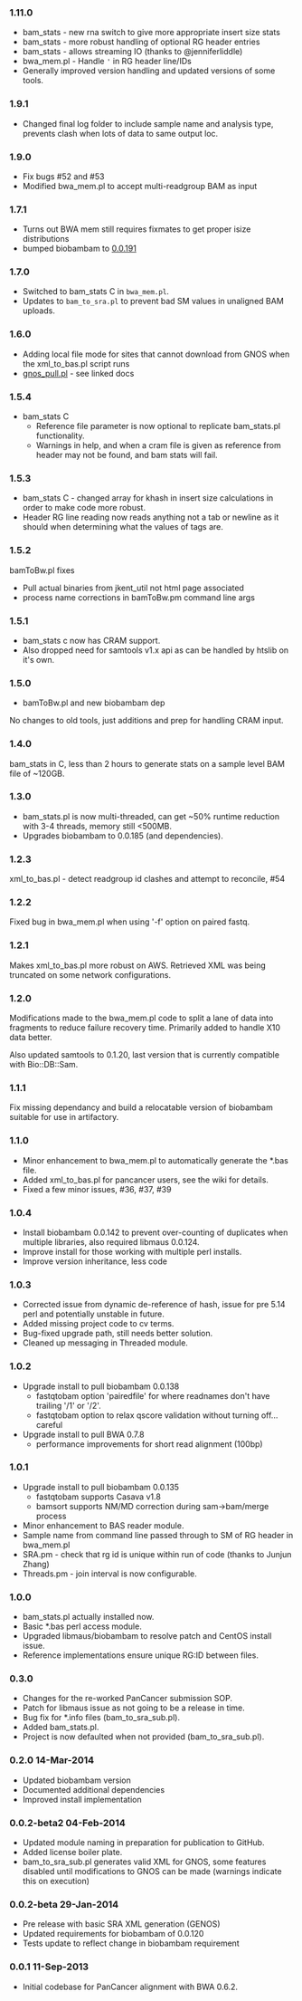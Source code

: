 ### 1.11.0
* bam_stats - new rna switch to give more appropriate insert size stats
* bam_stats - more robust handling of optional RG header entries
* bam_stats - allows streaming IO (thanks to @jenniferliddle)
* bwa_mem.pl - Handle `'` in RG header line/IDs
* Generally improved version handling and updated versions of some tools.

### 1.9.1
* Changed final log folder to include sample name and analysis type, prevents clash when lots of data to same output loc.

### 1.9.0
* Fix bugs #52 and #53
* Modified bwa_mem.pl to accept multi-readgroup BAM as input

### 1.7.1
* Turns out BWA mem still requires fixmates to get proper isize distributions
* bumped biobambam to [0.0.191](https://github.com/gt1/biobambam/releases/tag/0.0.191-release-20150401083643)

### 1.7.0
* Switched to bam_stats C in ``bwa_mem.pl``.
* Updates to ``bam_to_sra.pl`` to prevent bad SM values in unaligned BAM uploads.

### 1.6.0
* Adding local file mode for sites that cannot download from GNOS when the xml_to_bas.pl script runs
* [gnos_pull.pl](https://github.com/ICGC-TCGA-PanCancer/PCAP-core/wiki/Scripts-PanCancer-Specific#gnos_pullpl) - see linked docs

### 1.5.4
* bam_stats C
    * Reference file parameter is now optional to replicate bam_stats.pl functionality.
    * Warnings in help, and when a cram file is given as reference from header may not be found, and bam stats will fail.

### 1.5.3
* bam_stats C - changed array for khash in insert size calculations in order to make code more robust.
* Header RG line reading now reads anything not a tab or newline as it should when determining what the values of tags are.

### 1.5.2
bamToBw.pl fixes
* Pull actual binaries from jkent_util not html page associated
* process name corrections in bamToBw.pm command line args

### 1.5.1
* bam_stats c now has CRAM support.
* Also dropped need for samtools v1.x api as can be handled by htslib on it's own.

### 1.5.0
* bamToBw.pl and new biobambam dep

No changes to old tools, just additions and prep for handling CRAM input.

### 1.4.0
bam_stats in C, less than 2 hours to generate stats on a sample level BAM file of ~120GB.

### 1.3.0
* bam_stats.pl is now multi-threaded, can get ~50% runtime reduction with 3-4 threads, memory still <500MB.
* Upgrades biobambam to 0.0.185 (and dependencies).

### 1.2.3
xml_to_bas.pl - detect readgroup id clashes and attempt to reconcile, #54

### 1.2.2
Fixed bug in bwa_mem.pl when using '-f' option on paired fastq.

### 1.2.1
Makes xml_to_bas.pl more robust on AWS. Retrieved XML was being truncated on some network configurations.

### 1.2.0
Modifications made to the bwa_mem.pl code to split a lane of data into fragments to reduce failure recovery time. Primarily added to handle X10 data better.

Also updated samtools to 0.1.20, last version that is currently compatible with Bio::DB::Sam.

### 1.1.1
Fix missing dependancy and build a relocatable version of biobambam suitable for use in artifactory.

### 1.1.0
* Minor enhancement to bwa_mem.pl to automatically generate the *.bas file.
* Added xml_to_bas.pl for pancancer users, see the wiki for details.
* Fixed a few minor issues, #36, #37, #39

### 1.0.4
* Install biobambam 0.0.142 to prevent over-counting of duplicates when multiple
libraries, also required libmaus 0.0.124.
* Improve install for those working with multiple perl installs.
* Improve version inheritance, less code

### 1.0.3
* Corrected issue from dynamic de-reference of hash, issue for pre 5.14 perl
and potentially unstable in future.
* Added missing project code to cv terms.
* Bug-fixed upgrade path, still needs better solution.
* Cleaned up messaging in Threaded module.

### 1.0.2
* Upgrade install to pull biobambam 0.0.138
    * fastqtobam option 'pairedfile' for where readnames don't have trailing '/1' or '/2'.
    * fastqtobam option to relax qscore validation without turning off... careful
* Upgrade install to pull BWA 0.7.8
    * performance improvements for short read alignment (100bp)

### 1.0.1
* Upgrade install to pull biobambam 0.0.135
    * fastqtobam supports Casava v1.8
    * bamsort supports NM/MD correction during sam->bam/merge process
* Minor enhancement to BAS reader module.
* Sample name from command line passed through to SM of RG header in bwa_mem.pl
* SRA.pm - check that rg id is unique within run of code (thanks to Junjun Zhang)
* Threads.pm - join interval is now configurable.

### 1.0.0
* bam_stats.pl actually installed now.
* Basic *.bas perl access module.
* Upgraded libmaus/biobambam to resolve patch and CentOS install issue.
* Reference implementations ensure unique RG:ID between files.

### 0.3.0
* Changes for the re-worked PanCancer submission SOP.
* Patch for libmaus issue as not going to be a release in time.
* Bug fix for *.info files (bam_to_sra_sub.pl).
* Added bam_stats.pl.
* Project is now defaulted when not provided (bam_to_sra_sub.pl).

### 0.2.0 14-Mar-2014
* Updated biobambam version
* Documented additional dependencies
* Improved install implementation

### 0.0.2-beta2 04-Feb-2014
* Updated module naming in preparation for publication to GitHub.
* Added license boiler plate.
* bam_to_sra_sub.pl generates valid XML for GNOS, some features disabled until modifications to GNOS can be made (warnings indicate this on execution)

### 0.0.2-beta 29-Jan-2014
* Pre release with basic SRA XML generation (GENOS)
* Updated requirements for biobambam of 0.0.120
* Tests update to reflect change in biobambam requirement

### 0.0.1 11-Sep-2013
* Initial codebase for PanCancer alignment with BWA 0.6.2.
